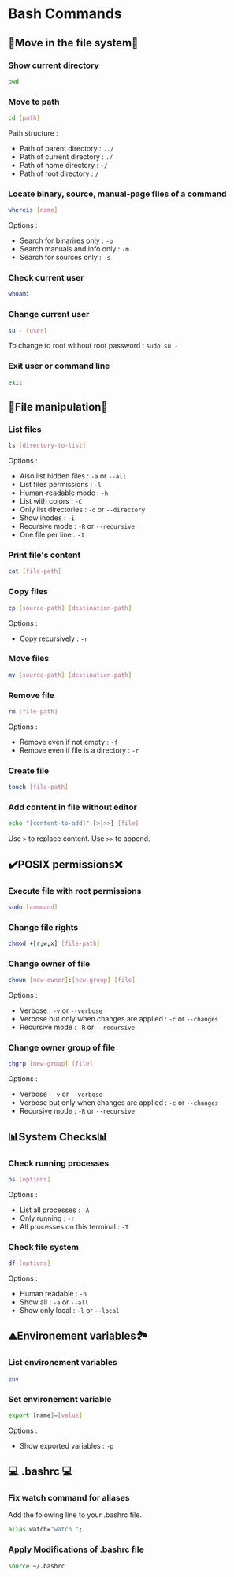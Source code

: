 # Bash Commands

## 📂Move in the file system📂

### Show current directory

```bash
pwd
```

### Move to path

```bash
cd [path]
```

Path structure :

- Path of parent directory : ``../``
- Path of current directory : ``./``
- Path of home directory : ``~/``
- Path of root directory : ``/``

### Locate binary, source, manual-page files of a command

```bash
whereis [name]
```

Options :

- Search for binarires only : ``-b``
- Search manuals and info  only : ``-m``
- Search for sources only : ``-s``

### Check current user

```bash
whoami
```

### Change current user

```bash
su - [user]
```

To change to root without root password : ``sudo su -``

### Exit user or command line

```bash
exit
```

## 📝File manipulation📝

### List files

```bash
ls [directory-to-list]
```

Options :

- Also list hidden files : ``-a`` or ``--all``
- List files permissions : ``-l``
- Human-readable mode : ``-h``
- List with colors : ``-C``
- Only list directories : ``-d`` or ``--directory``
- Show inodes : ``-i``
- Recursive mode : ``-R`` or ``--recursive``
- One file per line : ``-1``

### Print file's content

```bash
cat [file-path]
```

### Copy files

```bash
cp [source-path] [destination-path]
```

Options :

- Copy recursively : ``-r``

### Move files

```bash
mv [source-path] [destination-path]
```

### Remove file

```bash
rm [file-path]
```

Options :

- Remove even if not empty : ``-f``
- Remove even if file is a directory : ``-r``

### Create file

```bash
touch [file-path]
```

### Add content in file without editor

```bash
echo "[content-to-add]" [>|>>] [file]
```

Use ``>`` to replace content.
Use ``>>`` to append.

## ✔️POSIX permissions❌

### Execute file with root permissions

```bash
sudo [command]
```

### Change file rights

```bash
chmod +[r;w;x] [file-path]
```

### Change owner of file

```bash
chown [new-owner]:[new-group] [file]
```

Options :

- Verbose : ``-v`` or ``--verbose``
- Verbose but only when changes are applied : ``-c`` or ``--changes``
- Recursive mode : ``-R`` or ``--recursive``

### Change owner group of file

```bash
chgrp [new-group] [file]
```

Options :

- Verbose : ``-v`` or ``--verbose``
- Verbose but only when changes are applied : ``-c`` or ``--changes``
- Recursive mode : ``-R`` or ``--recursive``

## 📊System Checks📊

### Check running processes

```bash
ps [options]
```

Options :

- List all processes : ``-A``
- Only running : ``-r``
- All processes on this terminal : ``-T``

### Check file system

```bash
df [options]
```

Options :

- Human readable : ``-h``
- Show all : ``-a`` or ``--all``
- Show only local : ``-l`` or ``--local``

## ⛰️Environement variables🏞️

### List environement variables

```bash
env
```

### Set environement variable

```bash
export [name]=[value]
```

Options :

- Show exported variables : ``-p``

## 💻 .bashrc 💻

### Fix watch command for aliases

Add the folowing line to your .bashrc file.

```bash
alias watch="watch ";
```

### Apply Modifications of .bashrc file

```bash
source ~/.bashrc
```
